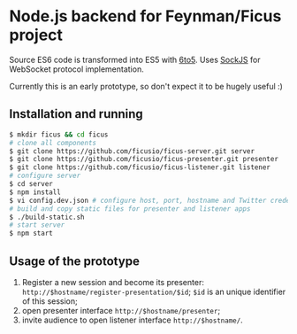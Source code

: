 Node.js backend for Feynman/Ficus project
==============================================

Source ES6 code is transformed into ES5 with [6to5](https://github.com/6to5/6to5).
Uses [SockJS](https://github.com/sockjs/sockjs-node) for WebSocket protocol implementation.

Currently this is an early prototype, so don't expect it to be hugely useful :)

Installation and running
----------------------------------------------

```bash
$ mkdir ficus && cd ficus
# clone all components
$ git clone https://github.com/ficusio/ficus-server.git server
$ git clone https://github.com/ficusio/ficus-presenter.git presenter
$ git clone https://github.com/ficusio/ficus-listener.git listener
# configure server
$ cd server
$ npm install
$ vi config.dev.json # configure host, port, hostname and Twitter credentials
# build and copy static files for presenter and listener apps
$ ./build-static.sh
# start server
$ npm start
```

Usage of the prototype
----------------------------------------------

1. Register a new session and become its presenter: `http://$hostname/register-presentation/$id`;
   `$id` is an unique identifier of this session;
2. open presenter interface `http://$hostname/presenter`;
3. invite audience to open listener interface `http://$hostname/`.
